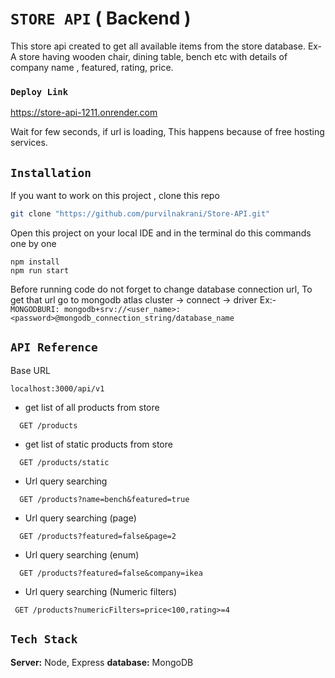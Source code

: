 # `STORE API`  ( Backend )

This store api created to get all available items from the store database. Ex- A store having wooden chair, dining table, bench etc with details of company name , featured, rating, price.

### `Deploy Link` <br/>
 https://store-api-1211.onrender.com <br>
 

 Wait for few seconds, if url is loading, This happens because of free hosting services.

## `Installation`

If you want to work on this project , clone this repo

```bash
git clone "https://github.com/purvilnakrani/Store-API.git"

```

Open this project on your local IDE and in the terminal do this commands one by one

 ```
 npm install
 npm run start
```

Before running code do not forget to change database connection url, To get that url go to mongodb atlas cluster -> connect -> driver
Ex:- `MONGODBURI: mongodb+srv://<user_name>:<password>@mongodb_connection_string/database_name`


## `API Reference`

Base URL
```https
localhost:3000/api/v1
```

- get list of all products from store
```http
  GET /products
```
- get list of static products from store
```http
  GET /products/static
```
- Url query searching
```http
  GET /products?name=bench&featured=true
```
- Url query searching (page)
```http
  GET /products?featured=false&page=2
```
- Url query searching (enum)
```http
  GET /products?featured=false&company=ikea
```
- Url query searching (Numeric filters)
 ```http
  GET /products?numericFilters=price<100,rating>=4
```

## `Tech Stack`

**Server:** Node, Express
**database:** MongoDB
